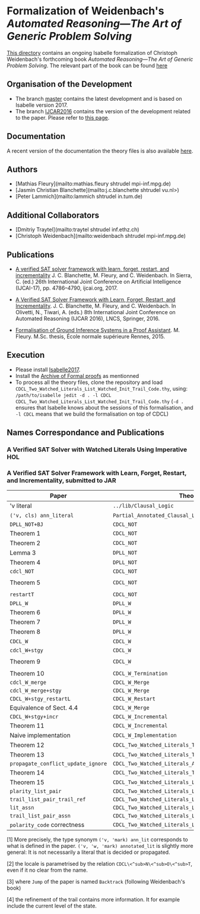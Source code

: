 # Formalization of Weidenbach's _Automated Reasoning―The Art of Generic Problem Solving_ #

[This directory](https://bitbucket.org/isafol/isafol/src/master/Weidenbach_Book/) contains an ongoing Isabelle formalization of Christoph Weidenbach's forthcoming book _Automated Reasoning―The Art of Generic Problem Solving_.
The relevant part of the book can be found [here](http://people.mpi-inf.mpg.de/~mfleury/paper/Weidenback_Book_CDCL.pdf)

## Organisation of the Development ##

* The branch [master](https://bitbucket.org/isafol/isafol/src/master/Weidenbach_Book/) contains the latest development and is based on Isabelle version 2017.
* The branch [IJCAR2016](https://bitbucket.org/isafol/isafol/src/IJCAR2016/Weidenbach_Book/) contains the version of the development related to the paper. Please refer to [this page](https://bitbucket.org/isafol/isafol/src/IJCAR2016/Weidenbach_Book/Readme.md).

## Documentation ##

A recent version of the documentation the theory files is also available [here](http://people.mpi-inf.mpg.de/~mfleury/IsaFoL/current/Weidenbach_Book).

## Authors ##

* [Mathias Fleury](mailto:mathias.fleury shtrudel mpi-inf.mpg.de)
* [Jasmin Christian Blanchette](mailto:j.c.blanchette shtrudel vu.nl>)
* [Peter Lammich](mailto:lammich shtrudel in.tum.de)


## Additional Collaborators ##

* [Dmitriy Traytel](mailto:traytel shtrudel inf.ethz.ch)
* [Christoph Weidenbach](mailto:weidenbach shtrudel mpi-inf.mpg.de)


## Publications ##

* [A verified SAT solver framework with learn, forget, restart, and incrementality](http://matryoshka.gforge.inria.fr/pubs/sat_sister.pdf)
  J. C. Blanchette, M. Fleury, and C. Weidenbach.
  In Sierra, C. (ed.) 26th International Joint Conference on Artificial Intelligence (IJCAI-17), pp. 4786–4790, ijcai.org, 2017. 

* [A Verified SAT Solver Framework with Learn, Forget, Restart, and Incrementality](http://people.mpi-inf.mpg.de/~jblanche/sat.pdf).
  J. C. Blanchette, M. Fleury, and C. Weidenbach.
  In Olivetti, N., Tiwari, A. (eds.) 8th International Joint Conference on Automated Reasoning (IJCAR 2016), LNCS, Springer, 2016.

* [Formalisation of Ground Inference Systems in a Proof Assistant](http://www.mpi-inf.mpg.de/fileadmin/inf/rg1/Documents/fleury_master_thesis.pdf).
  M. Fleury.
  M.Sc. thesis, École normale supérieure Rennes, 2015.

## Execution ##

* Please install [Isabelle2017](http://isabelle.in.tum.de).
* Install the [Archive of Formal proofs](https://www.isa-afp.org/using.html) as mentionned
* To process all the theory files, clone the repository and load ``CDCL_Two_Watched_Literals_List_Watched_Init_Trail_Code.thy``, using:
   ``/path/to/isabelle jedit -d . -l CDCL CDCL_Two_Watched_Literals_List_Watched_Init_Trail_Code.thy``
   (``-d .`` ensures that Isabelle knows about the sessions of this formalisation, and ``-l CDCL`` means that we build the formalisation on top of CDCL)


## Names Correspondance and Publications

### A Verified SAT Solver with Watched Literals Using Imperative HOL ###


### A Verified SAT Solver Framework with Learn, Forget, Restart, and Incrementality, submitted to JAR ###


|Paper                    |  Theory file                      |   Isabelle name
|-------------------------|-----------------------------------|---------------------------------------------------------------------
|'v literal               |   ``../lib/Clausal_Logic``        |  ``'a literal``
|``('v, cls) ann_literal``|  ``Partial_Annotated_Clausal_Logic`` | ``('v, 'w, 'mark) annotated_lit``  [1]
|``DPLL_NOT+BJ``          |  ``CDCL_NOT``                     | ``dpll_bj``
|Theorem 1                |  ``CDCL_NOT``                     |   ``wf_dpll_bj``
|Theorem 2                |  ``CDCL_NOT``                     |   ``full_dpll_backjump_final_state_from_init_state``
|Lemma 3                  |  ``DPLL_NOT``                     |   ``backtrack_is_backjump``
|Theorem 4                |  ``DPLL_NOT``                     |   ``dpll_conclusive_state_correctness``
|``cdcl_NOT``             |  ``CDCL_NOT``                     |   ``CDCL\<^sub>N\<^sub>O\<^sub>T``
|Theorem 5                |  ``CDCL_NOT``                     |   ``wf_cdcl\<^sub>N\<^sub>O\<^sub>T_no_learn_and_forget_infinite_chain``
| ``restartT``            |  ``CDCL_NOT``                     |   ``CDCL\<^sub>N\<^sub>O\<^sub>T_raw_restart`` [2]
| ``DPLL_W``              |  ``DPLL_W``                       |   ``DPLL\<^sub>W``
|Theorem 6                |  ``DPLL_W``                       |   ``wf_dpll\<^sub>W``
|Theorem 7                |  ``DPLL_W``                       |   ``dpll\<^sub>W_conclusive_state_correctness``
|Theorem 8                |  ``DPLL_W``                       |   ``dpll\<^sub>W_dpll\<^sub>N\<^sub>O\<^sub>T``
|``CDCL_W``               |  ``CDCL_W``                       |   ``CDCL\<^sub>W`` [3]
|``cdcl_W+stgy``          |  ``CDCL_W``                       |   ``cdcl<^sub>W_s``
|Theorem 9                |  ``CDCL_W``                       |   ``full_cdcl\<^sub>W_stgy_final_state_conclusive_from_init_state``
|Theorem 10               |  ``CDCL_W_Termination``           |   ``cdcl\<^sub>W_stgy_distinct_mset_clauses``
|``cdcl_W_merge``         |  ``CDCL_W_Merge``                 |   ``cdcl<^sub>W_merge``
|``cdcl_W_merge+stgy``    |  ``CDCL_W_Merge``                 |   ``cdcl<^sub>W_s'``
|``CDCL_W+stgy_restartL`` |  ``CDCL_W_Restart``               |   ``cdcl\<^sub>W_merge_with_restart``
|Equivalence of Sect. 4.4 |  ``CDCL_W_Merge``                 |   ``full_cdcl\<^sub>W_stgy_iff_full_cdcl\<^sub>W_s'``
|``CDCL_W+stgy+incr``     |  ``CDCL_W_Incremental``           |   ``incremental_cdcl\<^sub>W``
|Theorem 11               |  ``CDCL_W_Incremental``           |   ``incremental_conclusive_state``
| Naive implementation    |  ``CDCL_W_Implementation``        |
| Theorem 12              |  ``CDCL_Two_Watched_Literals_Transition_System`` |  ``cdcl_twl_stgy_twl_struct_invs``
|Theorem 13               | ``CDCL_Two_Watched_Literals_Transition_System`` | ``full_cdcl_twl_stgy_cdclW_stgy``
|``propagate_conflict_update_ignore``|``CDCL_Two_Watched_Literals_Algorithm``| ``unit_propagation_inner_loop_body``	
|Theorem 14               | ``CDCL_Two_Watched_Literals_Transition_System`` | ``cdcl_twl_stgy_prog_spec``
|Theorem 15               | ``CDCL_Two_Watched_Literals_List_Watched_Init_Trail_Code`` | ``IsaSAT_code_full_correctness``
|``plarity_list_pair``    | ``CDCL_Two_Watched_Literals_List_Watched_Trail_Code`` | `` polarity``
|``trail_list_pair_trail_ref`` | ``CDCL_Two_Watched_Literals_List_Watched_Trail_Code`` | ``trailt_ref``
|``lit_assn``             |``CDCL_Two_Watched_Literals_List_Watched_Domain``|``unat_lit_assn``
|``trail_list_pair_assn`` | ``CDCL_Two_Watched_Literals_List_Watched_Trail_Code`` | ``trail_conc``
|``polarity_code`` correctness |``CDCL_Two_Watched_Literals_List_Watched_Trail_Code`` | ``polarity_code_valued_refine_code`` [4]

[1] More precisely, the type synonym ``('v, 'mark) ann_lit`` corresponds to what
is defined in the paper. ``('v, 'w, 'mark) annotated_lit`` is slightly more
general: It is not necessarily a literal that is decided or propagated.

[2] the locale is parametrised by the relation ``CDCL\<^sub>N\<^sub>O\<^sub>T``,
even if it no clear from the name.

[3] where ``Jump`` of the paper is named ``Backtrack`` (following Weidenbach's book)

[4] the refinement of the trail contains more information. It for example include the current level of the state.
